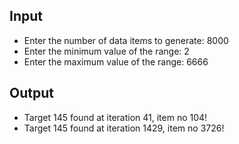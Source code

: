 ## Input

- Enter the number of data items to generate: 8000
- Enter the minimum value of the range: 2
- Enter the maximum value of the range: 6666

## Output

- Target 145 found at iteration 41, item no 104!
- Target 145 found at iteration 1429, item no 3726!
